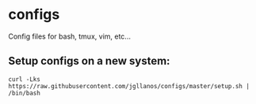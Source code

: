 # configs
Config files for bash, tmux, vim, etc...

## Setup configs on a new system:
`curl -Lks https://raw.githubusercontent.com/jgllanos/configs/master/setup.sh | /bin/bash`